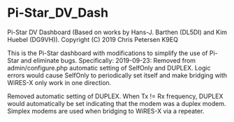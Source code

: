 # Pi-Star_DV_Dash
Pi-Star DV Dashboard (Based on works by Hans-J. Barthen (DL5DI) and Kim Huebel (DG9VH)).
Copyright (C) 2019 Chris Petersen K9EQ

This is the Pi-Star dashboard with modifications to simplify the use of Pi-Star and eliminate bugs.
Specifically:
2019-09-23:
Removed from admin/configure.php automatic setting of SelfOnly and DUPLEX. Logic errors would cause SelfOnly to periodically
set itself and make bridging with WiRES-X only work in one direction.

Removed automatic setting of DUPLEX. When Tx != Rx frequency, DUPLEX would automatically be set indicating that the modem was a
duplex modem. Simplex modems are used when bridging to WiRES-X via a repeater.
